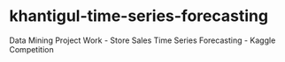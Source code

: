 # khantigul-time-series-forecasting
Data Mining Project Work - Store Sales Time Series Forecasting - Kaggle Competition
